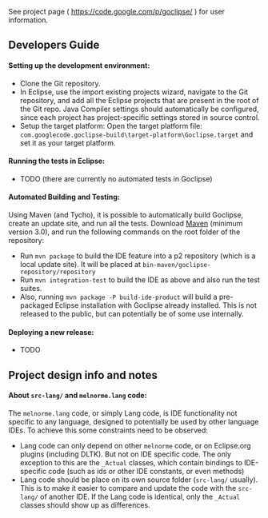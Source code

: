 See project page ( https://code.google.com/p/goclipse/ ) for user information.

## Developers Guide

#### Setting up the development environment:
 * Clone the Git repository.
 * In Eclipse, use the import existing projects wizard, navigate to the Git repository, and add all the  Eclipse projects that are present in the root of the Git repo. Java Compiler settings should automatically be configured, since each project has project-specific settings stored in source control.
 * Setup the target platform: Open the target platform file: `com.googlecode.goclipse-build\target-platform\Goclipse.target` and set it as your target platform.
 
#### Running the tests in Eclipse:
 * TODO (there are currently no automated tests in Goclipse) 

#### Automated Building and Testing:
Using Maven (and Tycho), it is possible to automatically build Goclipse, create an update site, and run all the tests. Download [Maven](http://maven.apache.org/) (minimum version 3.0), and run the following commands on the root folder of the repository:
 * Run `mvn package` to build the IDE feature into a p2 repository (which is a local update site).  It will be placed at `bin-maven/goclipse-repository/repository`
 * Run `mvn integration-test` to build the IDE as above and also run the test suites. 
 * Also, running `mvn package -P build-ide-product` will build a pre-packaged Eclipse installation with Goclipse already installed. This is not released to the public, but can potentially be of some use internally.

#### Deploying a new release:
 * TODO 


## Project design info and notes

#### About `src-lang/` and `melnorme.lang` code:
The `melnorme.lang` code, or simply Lang code, is IDE functionality not specific to any language, designed to potentially be used by other language IDEs. To achieve this some constraints need to be observed:
 * Lang code can only depend on other `melnorme` code, or on Eclipse.org plugins (including DLTK). But not on IDE specific code.  The only exception to this are the `_Actual` classes, which contain bindings to IDE-specific code (such as ids or other IDE constants, or even methods)
 * Lang code should be place on its own source folder (`src-lang/` usually). This is to make it easier to compare and update the code with the `src-lang/` of another IDE. If the Lang code is identical, only the `_Actual` classes should show up as differences.